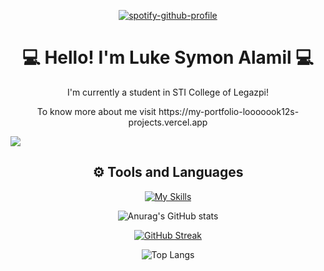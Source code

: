 <div align = "center">
  
[![spotify-github-profile](https://spotify-github-profile.kittinanx.com/api/view?uid=31fy337iarlfnngdeacbwluesih4&cover_image=true&theme=default&show_offline=false&background_color=121212&interchange=true&bar_color=53b14f&bar_color_cover=true)](https://github.com/kittinan/spotify-github-profile)

</div>

<h1 align = "center"> 💻 Hello! I'm Luke Symon Alamil 💻</h1>

<div align = "center">
<p>I'm currently a student in STI College of Legazpi! </p>
  
<p>To know more about me visit https://my-portfolio-looooook12s-projects.vercel.app </p>
</div>


![](https://komarev.com/ghpvc/?username=LOOOOOOK12&color=blue)



<div align = "center">
<h2>⚙️ Tools and Languages</h2>

[![My Skills](https://skillicons.dev/icons?i=js,html,css,php,nodejs,mongodb,express,react,bootstrap,tailwind,vite,cs,java,python,ts,arduino,unity,mysql,visualstudio,vscode,eclipse,discord,github,git&perline=6)](https://skillicons.dev)

</div>

<div align = "center">
  
![Anurag's GitHub stats](https://github-readme-stats.vercel.app/api?username=LOOOOOOK12&show_icon=true&theme=tokyonight)

[![GitHub Streak](https://streak-stats.demolab.com?user=LOOOOOOK12&theme=tokyonight)](https://git.io/streak-stats)

![Top Langs](https://github-readme-stats.vercel.app/api/top-langs/?username=LOOOOOOK12&layout=compact&show_icons=true&theme=tokyonight)

</div>
